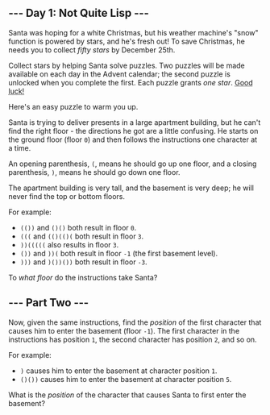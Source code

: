 <style>[title] { text-decoration: underline dotted; }</style>

\--- Day 1: Not Quite Lisp ---
------------------------------

Santa was hoping for a white Christmas, but his weather machine's "snow" function is powered by stars, and he's fresh out! To save Christmas, he needs you to collect _fifty stars_ by December 25th.

Collect stars by helping Santa solve puzzles. Two puzzles will be made available on each day in the Advent calendar; the second puzzle is unlocked when you complete the first. Each puzzle grants _one star_. <span title="Also, some puzzles contain Easter eggs like this one. Yes, I know it's not traditional to do Advent calendars for Easter.">Good luck!</span>

Here's an easy puzzle to warm you up.

Santa is trying to deliver presents in a large apartment building, but he can't find the right floor - the directions he got are a little confusing. He starts on the ground floor (floor `0`) and then follows the instructions one character at a time.

An opening parenthesis, `(`, means he should go up one floor, and a closing parenthesis, `)`, means he should go down one floor.

The apartment building is very tall, and the basement is very deep; he will never find the top or bottom floors.

For example:

*   `(())` and `()()` both result in floor `0`.
*   `(((` and `(()(()(` both result in floor `3`.
*   `))(((((` also results in floor `3`.
*   `())` and `))(` both result in floor `-1` (the first basement level).
*   `)))` and `)())())` both result in floor `-3`.

To _what floor_ do the instructions take Santa?

\--- Part Two ---
-----------------

Now, given the same instructions, find the _position_ of the first character that causes him to enter the basement (floor `-1`). The first character in the instructions has position `1`, the second character has position `2`, and so on.

For example:

*   `)` causes him to enter the basement at character position `1`.
*   `()())` causes him to enter the basement at character position `5`.

What is the _position_ of the character that causes Santa to first enter the basement?
